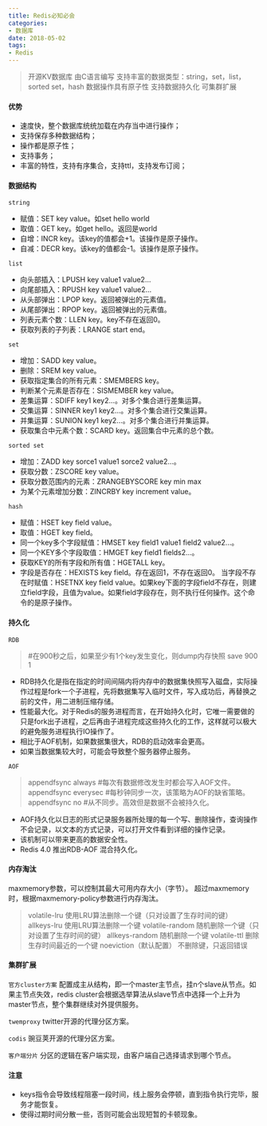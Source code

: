 ```yaml
---
title: Redis必知必会
categories:
- 数据库
date: 2018-05-02 
tags:
- Redis
---
```

>开源KV数据库
>由C语言编写
>支持丰富的数据类型：string，set，list，sorted set，hash
>数据操作具有原子性
>支持数据持久化
>可集群扩展 

#### 优势

- 速度快，整个数据库统统加载在内存当中进行操作；
- 支持保存多种数据结构；
- 操作都是原子性；
- 支持事务；
- 丰富的特性，支持有序集合，支持ttl，支持发布订阅；

#### 数据结构

`string`
- 赋值：SET key value。如set hello world
- 取值：GET key。如get hello。返回是world
- 自增：INCR key。该key的值都会+1。该操作是原子操作。
- 自减：DECR key。该key的值都会-1。该操作是原子操作。

`list`
- 向头部插入：LPUSH key value1 value2...
- 向尾部插入：RPUSH key value1 value2...
- 从头部弹出：LPOP key。返回被弹出的元素值。
- 从尾部弹出：RPOP key。返回被弹出的元素值。
- 列表元素个数：LLEN key。key不存在返回0。
- 获取列表的子列表：LRANGE start end。
            
`set`
- 增加：SADD key value。
- 删除：SREM key value。
- 获取指定集合的所有元素：SMEMBERS key。
- 判断某个元素是否存在：SISMEMBER key value。
- 差集运算：SDIFF key1 key2...。对多个集合进行差集运算。
- 交集运算：SINNER key1 key2...。对多个集合进行交集运算。
- 并集运算：SUNION key1 key2...。对多个集合进行并集运算。
- 获取集合中元素个数：SCARD key。返回集合中元素的总个数。
            
`sorted set`
- 增加：ZADD key sorce1 value1 sorce2 value2...。
- 获取分数：ZSCORE key value。
- 获取分数范围内的元素：ZRANGEBYSCORE key min max 
- 为某个元素增加分数：ZINCRBY key increment value。

`hash`
- 赋值：HSET key field value。
- 取值：HGET key field。
- 同一个key多个字段赋值：HMSET key field1 value1 field2 value2...。
- 同一个KEY多个字段取值：HMGET key field1 fields2...。
- 获取KEY的所有字段和所有值：HGETALL key。
- 字段是否存在：HEXISTS key field。存在返回1，不存在返回0。
当字段不存在时赋值：HSETNX key field value。如果key下面的字段field不存在，则建立field字段，且值为value。如果field字段存在，则不执行任何操作。这个命令的是原子操作。
            
#### 持久化

`RDB`
>#在900秒之后，如果至少有1个key发生变化，则dump内存快照
>save 900 1  
          

- RDB持久化是指在指定的时间间隔内将内存中的数据集快照写入磁盘，实际操作过程是fork一个子进程，先将数据集写入临时文件，写入成功后，再替换之前的文件，用二进制压缩存储。
- 性能最大化。对于Redis的服务进程而言，在开始持久化时，它唯一需要做的只是fork出子进程，之后再由子进程完成这些持久化的工作，这样就可以极大的避免服务进程执行IO操作了。
- 相比于AOF机制，如果数据集很大，RDB的启动效率会更高。
- 如果当数据集较大时，可能会导致整个服务器停止服务。

`AOF`
>appendfsync always     #每次有数据修改发生时都会写入AOF文件。
>appendfsync everysec  #每秒钟同步一次，该策略为AOF的缺省策略。
>appendfsync no          #从不同步。高效但是数据不会被持久化。

- AOF持久化以日志的形式记录服务器所处理的每一个写、删除操作，查询操作不会记录，以文本的方式记录，可以打开文件看到详细的操作记录。
- 该机制可以带来更高的数据安全性。
- Redis 4.0 推出RDB-AOF 混合持久化。

#### 内存淘汰
maxmemory参数，可以控制其最大可用内存大小（字节）。
超过maxmemory时，根据maxmemory-policy参数进行内存淘汰。
>volatile-lru     使用LRU算法删除一个键（只对设置了生存时间的键）
allkeys-lru       使用LRU算法删除一个键
volatile-random   随机删除一个键（只对设置了生存时间的键）
allkeys-random    随机删除一个键
volatile-ttl      删除生存时间最近的一个键
noeviction（默认配置）  不删除键，只返回错误

#### 集群扩展
`官方cluster方案`
配置成主从结构，即一个master主节点，挂n个slave从节点。如果主节点失效，redis cluster会根据选举算法从slave节点中选择一个上升为master节点，整个集群继续对外提供服务。

`twemproxy`
twitter开源的代理分区方案。

`codis`
豌豆荚开源的代理分区方案。

`客户端分片`
分区的逻辑在客户端实现，由客户端自己选择请求到哪个节点。

#### 注意

- keys指令会导致线程阻塞一段时间，线上服务会停顿，直到指令执行完毕，服务才能恢复。
- 使得过期时间分散一些，否则可能会出现短暂的卡顿现象。